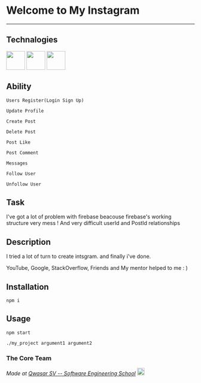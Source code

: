 # Welcome to My Instagram
***

## Technalogies 

<img src="https://user-images.githubusercontent.com/25181517/189716855-2c69ca7a-5149-4647-936d-780610911353.png" width="50"/>
<img src="https://user-images.githubusercontent.com/25181517/183897015-94a058a6-b86e-4e42-a37f-bf92061753e5.png" width="50"/>
<img src="https://user-images.githubusercontent.com/25181517/117447155-6a868a00-af3d-11eb-9cfe-245df15c9f3f.png" width="50"/>

## Ability
``
Users Register(Login Sign Up)
``

``
Update Profile
``

``
Create Post
``

``
Delete Post
``

``
Post Like
``

``
Post Comment
``

``
Messages
``

``
Follow User
``

``
Unfollow User
``

## Task
I've got a lot of problem with firebase beacouse firebase's working structure very mess !
And very difficult userId and PostId relationships

## Description
I tried a lot of turn to create intsgram.
and finally i've done.

YouTube, Google, StackOverflow, Friends and My mentor helped to me : )

## Installation
```
npm i
```

## Usage
```
npm start
```
```
./my_project argument1 argument2
```

### The Core Team


<span><i>Made at <a href='https://qwasar.io'>Qwasar SV -- Software Engineering School</a></i></span>
<span><img alt='Qwasar SV -- Software Engineering Schools Logo' src='https://storage.googleapis.com/qwasar-public/qwasar-logo_50x50.png' width='20px'></span>
